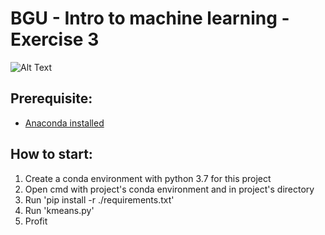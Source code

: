 # BGU - Intro to machine learning - Exercise 3

![Alt Text](https://media.giphy.com/media/bYOu4G8Ctz3UkuHVQe/giphy-downsized-large.gif)

## Prerequisite:
- [Anaconda installed](https://docs.anaconda.com/anaconda/install/windows/)

## How to start:  
1. Create a conda environment with python 3.7 for this project  
2. Open cmd with project's conda environment and in project's directory  
3. Run 'pip install -r ./requirements.txt'  
4. Run 'kmeans.py'  
5. Profit  

